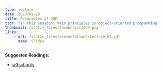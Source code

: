 ```yaml
---
type: lecture
date: 2023-02-28
title: Principles of OOP
tldr: "In this session, main principles in object-oriented programming will be discussed."
thumbnail: /static_files/thumbnails/OOP.png
links: 
    - url: /static_files/presentations/Lecture_08.pdf
      name: Slides
---
```

**Suggested Readings:**
- [w3schools](https://www.w3schools.com/java/default.asp)

